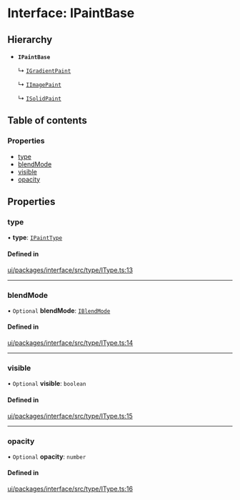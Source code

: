 # Interface: IPaintBase

## Hierarchy

- **`IPaintBase`**

  ↳ [`IGradientPaint`](IGradientPaint.md)

  ↳ [`IImagePaint`](IImagePaint.md)

  ↳ [`ISolidPaint`](ISolidPaint.md)

## Table of contents

### Properties

- [type](IPaintBase.md#type)
- [blendMode](IPaintBase.md#blendmode)
- [visible](IPaintBase.md#visible)
- [opacity](IPaintBase.md#opacity)

## Properties

### type

• **type**: [`IPaintType`](../modules.md#ipainttype)

#### Defined in

[ui/packages/interface/src/type/IType.ts:13](https://github.com/leaferjs/leafer-ui/blob/d1253e2/packages/interface/src/type/IType.ts#L13)

___

### blendMode

• `Optional` **blendMode**: [`IBlendMode`](../modules.md#iblendmode)

#### Defined in

[ui/packages/interface/src/type/IType.ts:14](https://github.com/leaferjs/leafer-ui/blob/d1253e2/packages/interface/src/type/IType.ts#L14)

___

### visible

• `Optional` **visible**: `boolean`

#### Defined in

[ui/packages/interface/src/type/IType.ts:15](https://github.com/leaferjs/leafer-ui/blob/d1253e2/packages/interface/src/type/IType.ts#L15)

___

### opacity

• `Optional` **opacity**: `number`

#### Defined in

[ui/packages/interface/src/type/IType.ts:16](https://github.com/leaferjs/leafer-ui/blob/d1253e2/packages/interface/src/type/IType.ts#L16)
